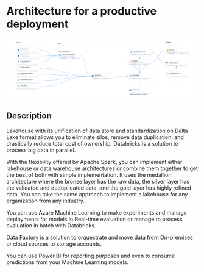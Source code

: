 # Architecture for a productive deployment
![Architecture Diagram](Solucion.png "Architecture Diagram")
## Description
Lakehouse with its unification of data store and standardization on Delta Lake format allows you to eliminate silos, remove data duplication, and drastically reduce total cost of ownership. Databricks is a solution to process big data in parallel.

With the flexibility offered by Apache Spark, you can implement either lakehouse or data warehouse architectures or combine them together to get the best of both with simple implementation. It uses the medallion architecture where the bronze layer has the raw data, the silver layer has the validated and deduplicated data, and the gold layer has highly refined data. You can take the same approach to implement a lakehouse for any organization from any industry.

You can use Azure Machine Learning to make experiments and manage deployments for models in Real-time evaluation or manage to process evaluation in batch with Databricks.

Data Factory is a solution to orquestrate and move data from On-premises or cloud sources to storage accounts.

You can use Power BI for reporting purposes and even to consume predictions from your Machine Learning models.